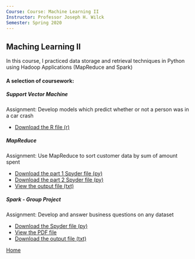 ```yaml
---
Course: Course: Machine Learning II
Instructor: Professor Joseph H. Wilck
Semester: Spring 2020
---
```


## Maching Learning II
In this course, I practiced data storage and retrieval techniques in Python using Hadoop Applications (MapReduce and Spark)


#### A selection of coursework:
##### Support Vector Machine
Assignment: Develop models which predict whether or not a person was in a car crash
- [Download the R file (r)](M1DataAssignmentCherylNgo.R)

##### MapReduce
Assignment: Use MapReduce to sort customer data by sum of amount spent
- [Download the part 1 Spyder file (py)](Module3IndividualAssignmentP1.py)
- [Download the part 2 Spyder file (py)](Module3IndividualAssignmentP2.py)
- [View the output file (txt)](Module3IndividualAssignmentP2.txt)

##### Spark - Group Project
Assignment: Develop and answer business questions on any dataset
- [Download the Spyder file (py)](FinalGroup3DataAssignment.py)
- [View the PDF file](M6SparkAssignment.pdf)
- [Download the output file (txt)](Module6DataAssignmentAnswer.txt)

[Home](https://cherylngo.github.io/)
